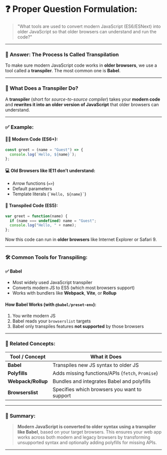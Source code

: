 
# ❓ **Proper Question Formulation:**

> "What tools are used to convert modern JavaScript (ES6/ESNext) into older JavaScript so that older browsers can understand and run the code?"

---

### 🧠 **Answer: The Process Is Called Transpilation**

To make sure modern JavaScript code works in **older browsers**, we use a tool called a **transpiler**. The most common one is **Babel**.

---

### 🔧 What Does a Transpiler Do?

A **transpiler** (short for *source-to-source compiler*) takes your **modern code** and **rewrites it into an older version of JavaScript** that older browsers can understand.

---

### ✅ Example:

#### 👨‍💻 Modern Code (ES6+):

```js
const greet = (name = "Guest") => {
  console.log(`Hello, ${name}`);
};
```

#### 💻 Old Browsers like IE11 don’t understand:

* Arrow functions (`=>`)
* Default parameters
* Template literals (`` `Hello, ${name}` ``)

#### 🔄 Transpiled Code (ES5):

```js
var greet = function(name) {
  if (name === undefined) name = "Guest";
  console.log("Hello, " + name);
};
```

Now this code can run in **older browsers** like Internet Explorer or Safari 9.

---

### 🛠️ Common Tools for Transpiling:

#### ✅ **Babel**

* Most widely used JavaScript transpiler
* Converts modern JS to ES5 (which most browsers support)
* Works with bundlers like **Webpack**, **Vite**, or **Rollup**

#### How Babel Works (with `@babel/preset-env`):

1. You write modern JS
2. Babel reads your `browserslist` targets
3. Babel only transpiles features **not supported** by those browsers

---

### 🧩 Related Concepts:

| Tool / Concept     | What it Does                                     |
| ------------------ | ------------------------------------------------ |
| **Babel**          | Transpiles new JS syntax to older JS             |
| **Polyfills**      | Adds missing functions/APIs (`fetch`, `Promise`) |
| **Webpack/Rollup** | Bundles and integrates Babel and polyfills       |
| **Browserslist**   | Specifies which browsers you want to support     |

---

### 📌 Summary:

> **Modern JavaScript is converted to older syntax using a transpiler like Babel**, based on your target browsers. This ensures your web app works across both modern and legacy browsers by transforming unsupported syntax and optionally adding polyfills for missing APIs.

---